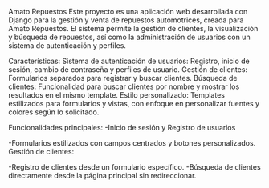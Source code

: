 Amato Repuestos
Este proyecto es una aplicación web desarrollada con Django para la gestión y venta de repuestos automotrices, creada para Amato Repuestos. El sistema permite la gestión de clientes, la visualización y búsqueda de repuestos, así como la administración de usuarios con un sistema de autenticación y perfiles.

Características:
Sistema de autenticación de usuarios: Registro, inicio de sesión, cambio de contraseña y perfiles de usuario.
Gestión de clientes: Formularios separados para registrar y buscar clientes.
Búsqueda de clientes: Funcionalidad para buscar clientes por nombre y mostrar los resultados en el mismo template.
Estilo personalizado: Templates estilizados para formularios y vistas, con enfoque en personalizar fuentes y colores según lo solicitado.

Funcionalidades principales:
-Inicio de sesión y Registro de usuarios

-Formularios estilizados con campos centrados y botones personalizados.
 Gestión de clientes:

-Registro de clientes desde un formulario específico.
-Búsqueda de clientes directamente desde la página principal sin redireccionar.

